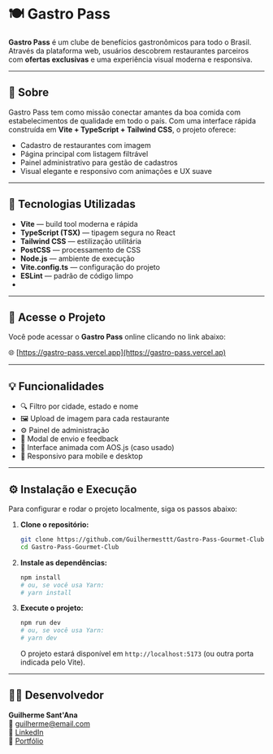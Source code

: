 # 🍽️ Gastro Pass

**Gastro Pass** é um clube de benefícios gastronômicos para todo o Brasil. Através da plataforma web, usuários descobrem restaurantes parceiros com **ofertas exclusivas** e uma experiência visual moderna e responsiva.

---

## 📌 Sobre

Gastro Pass tem como missão conectar amantes da boa comida com estabelecimentos de qualidade em todo o país. Com uma interface rápida construída em **Vite + TypeScript + Tailwind CSS**, o projeto oferece:

- Cadastro de restaurantes com imagem  
- Página principal com listagem filtrável  
- Painel administrativo para gestão de cadastros  
- Visual elegante e responsivo com animações e UX suave  

---

## 🚀 Tecnologias Utilizadas

- **Vite** — build tool moderna e rápida  
- **TypeScript (TSX)** — tipagem segura no React  
- **Tailwind CSS** — estilização utilitária  
- **PostCSS** — processamento de CSS  
- **Node.js** — ambiente de execução  
- **Vite.config.ts** — configuração do projeto  
- **ESLint** — padrão de código limpo
- 
---

## 🔗 Acesse o Projeto

Você pode acessar o **Gastro Pass** online clicando no link abaixo:

🌐 [https://gastro-pass.vercel.app](https://gastro-pass.vercel.ap)

---

## 💡 Funcionalidades

- 🔍 Filtro por cidade, estado e nome  
- 🖼️ Upload de imagem para cada restaurante  
- ⚙️ Painel de administração  
- 💬 Modal de envio e feedback  
- 🎨 Interface animada com AOS.js (caso usado)  
- 📱 Responsivo para mobile e desktop  

---

## ⚙️ Instalação e Execução

Para configurar e rodar o projeto localmente, siga os passos abaixo:

1.  **Clone o repositório:**

    ```bash
    git clone https://github.com/Guilhermesttt/Gastro-Pass-Gourmet-Club.git
    cd Gastro-Pass-Gourmet-Club
    ```

2.  **Instale as dependências:**

    ```bash
    npm install
    # ou, se você usa Yarn:
    # yarn install
    ```

3.  **Execute o projeto:**

    ```bash
    npm run dev
    # ou, se você usa Yarn:
    # yarn dev
    ```

    O projeto estará disponível em `http://localhost:5173` (ou outra porta indicada pelo Vite).

---

## 👨‍💻 Desenvolvedor

**Guilherme Sant'Ana**  
📧 [guilherme@email.com](mailto:dev.guilhermesantana@gmail.com)  
🔗 [LinkedIn](https://www.linkedin.com/in/guilherme-lima-de-sant-ana-b243aa359/)  
📂 [Portfólio](https://guilhermesttt.github.io/Portfolio/#?fbclid=PAZXh0bgNhZW0CMTEAAaffczXmDkhk0GbQ_Og2pSfihIpwW4DT-Z9sksgOcUkNC7mx5DvU3ZS0brQ_aem_I5YrWcmsZbZ3ucWikaX-vg)

